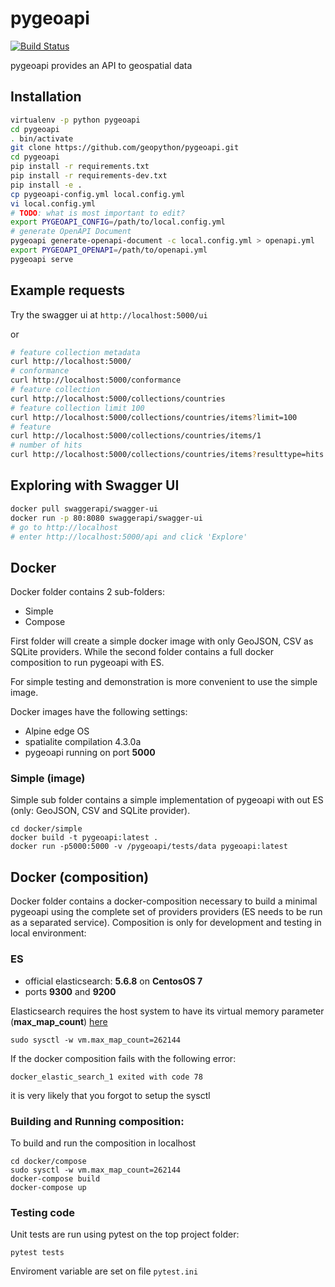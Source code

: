 # pygeoapi

[![Build Status](https://travis-ci.org/geopython/pygeoapi.png)](https://travis-ci.org/geopython/pygeoapi)

pygeoapi provides an API to geospatial data

## Installation

```bash
virtualenv -p python pygeoapi
cd pygeoapi
. bin/activate
git clone https://github.com/geopython/pygeoapi.git
cd pygeoapi
pip install -r requirements.txt
pip install -r requirements-dev.txt
pip install -e .
cp pygeoapi-config.yml local.config.yml
vi local.config.yml
# TODO: what is most important to edit?
export PYGEOAPI_CONFIG=/path/to/local.config.yml
# generate OpenAPI Document
pygeoapi generate-openapi-document -c local.config.yml > openapi.yml
export PYGEOAPI_OPENAPI=/path/to/openapi.yml
pygeoapi serve
```

## Example requests

Try the swagger ui at `http://localhost:5000/ui`

or

```bash
# feature collection metadata
curl http://localhost:5000/
# conformance
curl http://localhost:5000/conformance
# feature collection
curl http://localhost:5000/collections/countries
# feature collection limit 100
curl http://localhost:5000/collections/countries/items?limit=100
# feature
curl http://localhost:5000/collections/countries/items/1
# number of hits
curl http://localhost:5000/collections/countries/items?resulttype=hits

```

## Exploring with Swagger UI

```bash
docker pull swaggerapi/swagger-ui
docker run -p 80:8080 swaggerapi/swagger-ui
# go to http://localhost
# enter http://localhost:5000/api and click 'Explore'
```

## Docker

Docker folder contains 2 sub-folders:

- Simple
- Compose

First folder will create a simple docker image with only GeoJSON, CSV as SQLite providers. While the second folder contains a full docker composition to run pygeoapi with ES.

For simple testing and demonstration is more convenient to use the simple image.

Docker images have the following settings:
- Alpine edge OS
- spatialite compilation 4.3.0a
- pygeoapi running on port **5000**  


### Simple (image)

Simple sub folder contains a simple implementation of pygeoapi with out ES (only: GeoJSON, CSV and SQLite provider).
```
cd docker/simple
docker build -t pygeoapi:latest .
docker run -p5000:5000 -v /pygeoapi/tests/data pygeoapi:latest
```


## Docker (composition) 

Docker folder contains a docker-composition necessary to build a minimal pygeoapi using the complete set of providers providers (ES needs to be run as a separated service). Composition is only for development and testing in local environment:

### ES

- official elasticsearch: **5.6.8** on **CentosOS 7**
- ports **9300** and **9200**

Elasticsearch requires the host system to have its virtual memory parameter (**max_map_count**) [here](https://www.elastic.co/guide/en/elasticsearch/reference/current/vm-max-map-count.html)

```  
sudo sysctl -w vm.max_map_count=262144
```

If the docker composition fails with the following error:
```
docker_elastic_search_1 exited with code 78
```
it is very likely that you forgot to setup the sysctl

### Building and Running composition:

To build and run the composition in localhost
```
cd docker/compose
sudo sysctl -w vm.max_map_count=262144
docker-compose build
docker-compose up 
``` 

### Testing code 

Unit tests are run using pytest on the top project folder:

```
pytest tests
```

Enviroment variable are set on file `pytest.ini`
